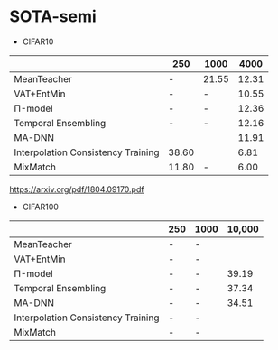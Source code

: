 # SOTA-semi

- CIFAR10

|             | 250   | 1000  | 4000  |
|-------------|-------|-------|-------|
| MeanTeacher | -     | 21.55 | 12.31 |
| VAT+EntMin  | -     | -     | 10.55 |
| Π-model     | -     | -     | 12.36 |
| Temporal Ensembling | - | - | 12.16 |
| MA-DNN      |       |       | 11.91 |
| Interpolation Consistency Training |   38.60 |       | 6.81 |
| MixMatch    | 11.80 | -     | 6.00  |

https://arxiv.org/pdf/1804.09170.pdf

- CIFAR100

|             | 250   | 1000  | 10,000  |
|-------------|-------|-------|-------|
| MeanTeacher | -     | -      |  |
| VAT+EntMin  | -     | -      |  |
| Π-model     | -     | -     | 39.19 |
| Temporal Ensembling | - | - | 37.34 |
| MA-DNN      | -     | -      | 34.51 |
| Interpolation Consistency Training |   -  |  -     |  |
| MixMatch    | - | -     |   |
